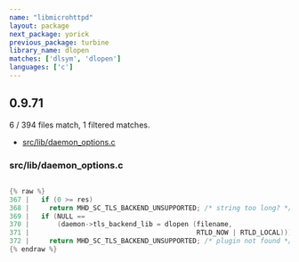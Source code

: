 ```yaml
---
name: "libmicrohttpd"
layout: package
next_package: yorick
previous_package: turbine
library_name: dlopen
matches: ['dlsym', 'dlopen']
languages: ['c']
---
```

## 0.9.71
6 / 394 files match, 1 filtered matches.

 - [src/lib/daemon_options.c](#srclibdaemon_optionsc)

### src/lib/daemon_options.c

```c

{% raw %}
367 |   if (0 >= res)
368 |     return MHD_SC_TLS_BACKEND_UNSUPPORTED; /* string too long? */
369 |   if (NULL ==
370 |       (daemon->tls_backend_lib = dlopen (filename,
371 |                                          RTLD_NOW | RTLD_LOCAL)))
372 |     return MHD_SC_TLS_BACKEND_UNSUPPORTED; /* plugin not found */
{% endraw %}

```